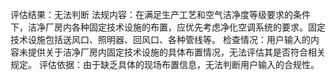 评估结果：无法判断
法规内容：在满足生产工艺和空气洁净度等级要求的条件下，洁净厂房内各种固定技术设施的布置，应优先考虑净化空调系统的要求。固定技术设施包括送风口、照明器、回风口、各种管线等。
检查情况：用户输入的内容未提供关于洁净厂房内固定技术设施的具体布置情况，无法评估其是否符合相关规定。
评估依据：由于缺乏具体的现场布置信息，无法判断用户输入的合规性。